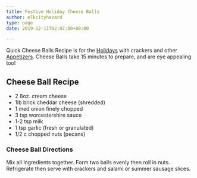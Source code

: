 ```yaml
---
title: Festive Holiday Cheese Balls
author: elkcityhazard
type: page
date: 2019-12-11T02:07:00+00:00

---
```

Quick Cheese Balls Recipe is for the [Holidays][1] with crackers and other [Appetizers][2]. Cheese Balls take 15 minutes to prepare, and are eye appealing too!

## Cheese Ball Recipe

  * 2 8oz. cream cheese
  * 1lb brick cheddar cheese (shredded)
  * 1 med onion finely chopped
  * 3 tsp worcestershire sauce
  * 1-2 tsp milk
  * 1 tsp garlic (fresh or granulated)
  * 1/2 c chopped nuts (pecans)

### Cheese Ball Directions

Mix all ingredients together. Form two balls evenly then roll in nuts. Refrigerate then serve with crackers and salami or summer sausage slices.

 [1]: /wordpress/recipes-for-special-occasions-and-events/
 [2]: /wordpress/appetizers/